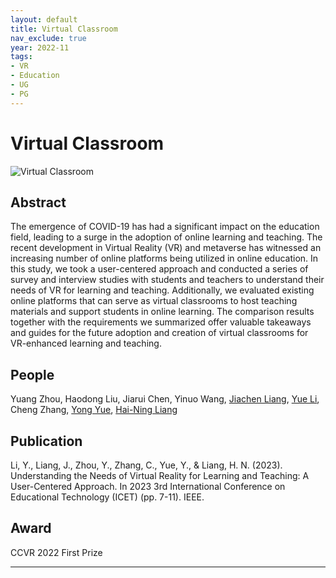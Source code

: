```yaml
---
layout: default
title: Virtual Classroom
nav_exclude: true
year: 2022-11
tags:
- VR
- Education
- UG
- PG
---
```


# Virtual Classroom
![Virtual Classroom](project_pictures/VirtualClassroom.png)

## Abstract
The emergence of COVID-19 has had a significant impact on the education field, leading to a surge in the adoption of online learning and teaching. The recent development in Virtual Reality (VR) and metaverse has witnessed an increasing number of online platforms being utilized in online education. In this study, we took a user-centered approach and conducted a series of survey and interview studies with students and teachers to understand their needs of VR for learning and teaching. Additionally, we evaluated existing online platforms that can serve as virtual classrooms to host teaching materials and support students in online learning. The comparison results together with the requirements we summarized offer valuable takeaways and guides for the future adoption and creation of virtual classrooms for VR-enhanced learning and teaching.

## People
Yuang Zhou, Haodong Liu, Jiarui Chen, Yinuo Wang, [Jiachen Liang], [Yue Li], Cheng Zhang, [Yong Yue], [Hai-Ning Liang]

## Publication
Li, Y., Liang, J., Zhou, Y., Zhang, C., Yue, Y., & Liang, H. N. (2023). Understanding the Needs of Virtual Reality for Learning and Teaching: A User-Centered Approach. In 2023 3rd International Conference on Educational Technology (ICET) (pp. 7-11). IEEE.

## Award
CCVR 2022 First Prize

---
[Jiachen Liang]: ../team/phd_students/Jiachen%20Liang
[Yue Li]: https://imyueli.github.io/
[Hai-Ning Liang]: https://cma.hkust-gz.edu.cn/people/hai-ning-liang/
[Yong Yue]: https://scholar.xjtlu.edu.cn/en/persons/YongYue
